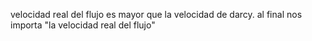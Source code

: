 velocidad real del flujo es mayor que la velocidad de darcy.
al final nos importa "la velocidad real del flujo"


